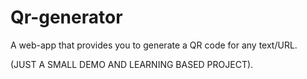 # Qr-generator
A web-app that provides you to generate a QR code for any text/URL.


(JUST A SMALL DEMO AND LEARNING BASED PROJECT).
